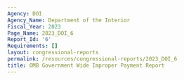```yaml
---
Agency: DOI
Agency_Name: Department of the Interior
Fiscal_Year: 2023
Page_Name: 2023_DOI_6
Report_Id: '6'
Requirements: []
layout: congressional-reports
permalink: /resources/congressional-reports/2023_DOI_6
title: OMB Government Wide Improper Payment Report
---
```

